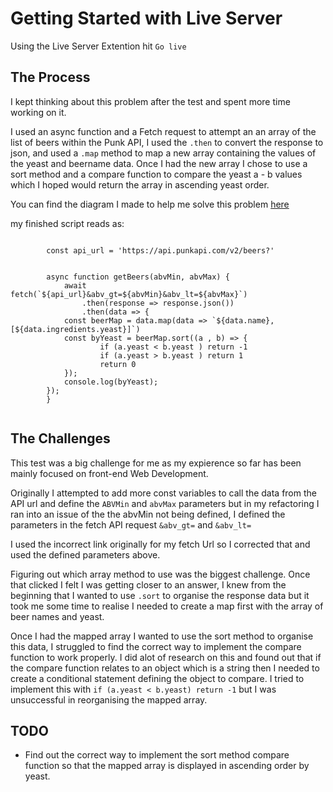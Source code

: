 # Getting Started with Live Server
Using the Live Server Extention hit `Go live` 

## The Process 
I kept thinking about this problem after the test and spent more time working on it. 

I used an async function and a Fetch request to attempt an an array of the list of beers within the Punk API, I used the `.then` to convert the response to json, and used a `.map` method to map a new array containing the values of the yeast and beername data. Once I had the new array I chose to use a sort method and a compare function to compare the yeast a - b values which I hoped would return the array in ascending yeast order. 

You can find the diagram I made to help me solve this problem  [here](https://miro.com/welcomeonboard/WTl1ZlA2bGdROFVuRkhoTTl4d1VwZkZHaE1BRzE2bXZkdDJodmx3T1FDaVlidUROaWc0QzJPUk1WSkZDRFJIWHwzMDc0NDU3MzYxMjMyMDY2MjEy)

my finished script reads as: 
```
        
        const api_url = 'https://api.punkapi.com/v2/beers?'


        async function getBeers(abvMin, abvMax) {
            await fetch(`${api_url}&abv_gt=${abvMin}&abv_lt=${abvMax}`)
                .then(response => response.json())
                .then(data => {
            const beerMap = data.map(data => `${data.name}, [${data.ingredients.yeast}]`)
            const byYeast = beerMap.sort((a , b) => {
                    if (a.yeast < b.yeast ) return -1 
                    if (a.yeast > b.yeast ) return 1 
                    return 0
            });
            console.log(byYeast);
        });
        }
        

```

## The Challenges

This test was a big challenge for me as my expierence so far has been mainly focused on front-end Web Development. 

Originally I attempted to add more const variables to call the data from the API url and define the `ABVMin` and `abvMax` parameters but in my refactoring I ran into an issue of the the abvMin not being defined, I defined the parameters in the fetch API request `&abv_gt=` and `&abv_lt=`

I used the incorrect link originally for my fetch Url so I corrected that and used the defined parameters above. 

Figuring out which array method to use was the biggest challenge. Once that clicked I felt I was getting closer to an answer, I knew from the beginning that I wanted to use `.sort` to organise the response data but it took me some time to realise I needed to create a map first with the array of beer names and yeast. 

Once I had the mapped array I wanted to use the sort method to organise this data, I struggled to find the correct way to implement the compare function to work properly. I did alot of research on this and found out that if the compare function relates to an object which is a string then I needed to create a conditional statement defining the object to compare. I tried to implement this with `if (a.yeast < b.yeast) return -1` but I was unsuccessful in reorganising the mapped array. 



## TODO 
- Find out the correct way to implement the sort method compare function so that the mapped array is displayed in ascending order by yeast. 
